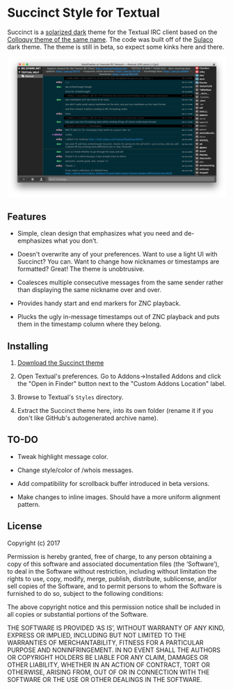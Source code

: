 Succinct Style for Textual
==========================

Succinct is a [solarized dark](http://ethanschoonover.com/solarized) theme for the Textual IRC client based on the [Colloquy theme of the same name](https://github.com/TempSpas/succinct-for-colloquy). The code was built off of the [Sulaco](https://github.com/rgrove/textual-sulaco) dark theme. The theme is still in beta, so expect some kinks here and there.

![Screenshot](/Screenshots/screenshot1.png?raw=true)

## Features

* Simple, clean design that emphasizes what you need and de-emphasizes what you don’t.

* Doesn't overwrite any of your preferences. Want to use a light UI with Succinct?
  You can. Want to change how nicknames or timestamps are formatted? Great! The theme is unobtrusive.

* Coalesces multiple consecutive messages from the same sender rather than
  displaying the same nickname over and over.

* Provides handy start and end markers for ZNC playback.

* Plucks the ugly in-message timestamps out of ZNC playback and puts them in the
  timestamp column where they belong.

## Installing

1. [Download the Succinct theme](https://github.com/TempSpas/textual-succinct/archive/master.zip)

2. Open Textual's preferences. Go to Addons->Installed Addons and click the
   "Open in Finder" button next to the "Custom Addons Location" label.

3. Browse to Textual's `Styles` directory.

4. Extract the Succinct theme here, into its own folder (rename it if you don't
   like GitHub's autogenerated archive name).

<!-- NOTE: The theme currently displays the full topic bar at all times. If you wish to have it display a shortened version that lengthens upon hovering, uncomment the lines marked at 576 and 584. -->

## TO-DO

* Tweak highlight message color.

* Change style/color of /whois messages.

* Add compatibility for scrollback buffer introduced in beta versions.

* Make changes to inline images. Should have a more uniform alignment pattern.

## License

Copyright (c) 2017

Permission is hereby granted, free of charge, to any person obtaining a copy of
this software and associated documentation files (the ‘Software’), to deal in
the Software without restriction, including without limitation the rights to
use, copy, modify, merge, publish, distribute, sublicense, and/or sell copies of
the Software, and to permit persons to whom the Software is furnished to do so,
subject to the following conditions:

The above copyright notice and this permission notice shall be included in all
copies or substantial portions of the Software.

THE SOFTWARE IS PROVIDED ‘AS IS’, WITHOUT WARRANTY OF ANY KIND, EXPRESS OR
IMPLIED, INCLUDING BUT NOT LIMITED TO THE WARRANTIES OF MERCHANTABILITY, FITNESS
FOR A PARTICULAR PURPOSE AND NONINFRINGEMENT. IN NO EVENT SHALL THE AUTHORS OR
COPYRIGHT HOLDERS BE LIABLE FOR ANY CLAIM, DAMAGES OR OTHER LIABILITY, WHETHER
IN AN ACTION OF CONTRACT, TORT OR OTHERWISE, ARISING FROM, OUT OF OR IN
CONNECTION WITH THE SOFTWARE OR THE USE OR OTHER DEALINGS IN THE SOFTWARE.
